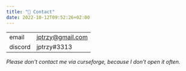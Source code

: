 ```yaml
---
title: "📧 Contact"
date: 2022-10-12T09:52:26+02:00
---
```


| | |
|---------|------------------|
| email   | jptrzy@gmail.com |
| discord | jptrzy#3313      |

*Please don't contact me via curseforge, because I don't open it often.*
